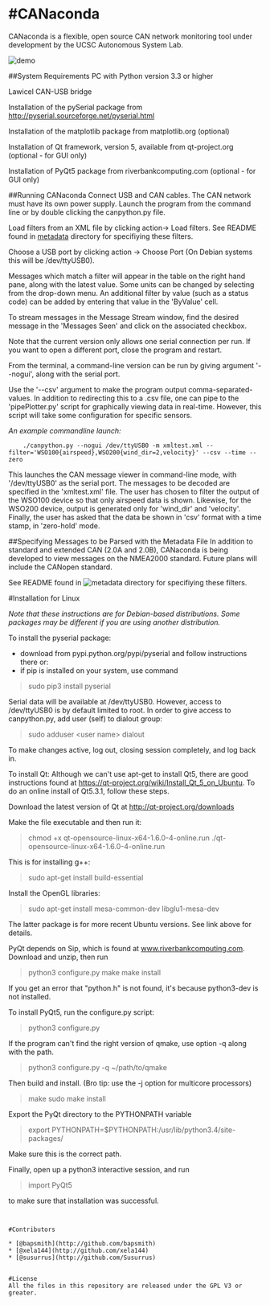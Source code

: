 #**CANaconda**
==========
CANaconda is a flexible, open source CAN network monitoring tool under development by the UCSC Autonomous System Lab.

![demo](http://i39.tinypic.com/2gxebg4.jpg)


##System Requirements
PC with Python version 3.3 or higher

Lawicel CAN-USB bridge 

Installation of the pySerial package from http://pyserial.sourceforge.net/pyserial.html

Installation of the matplotlib package from matplotlib.org (optional)

Installation of Qt framework, version 5, available from qt-project.org (optional - for GUI only)

Installation of PyQt5 package from riverbankcomputing.com (optional - for GUI only)


##Running CANaconda
Connect USB and CAN cables. The CAN network must have its own power supply. Launch the program from the command line or by double clicking the canpython.py file.

Load filters from an XML file by clicking action-> Load filters. See README found in [metadata](http://www.github.com/xela144/CANaconda/tree/master/metadata) directory for specifiying these filters.


Choose a USB port by clicking action -> Choose Port (On Debian systems this will be /dev/ttyUSB0).

Messages which match a filter will appear in the table on the right hand pane, along with the latest value. Some units can be changed by selecting from the drop-down menu. An additional filter by value (such as a status code) can be added by entering that value in the 'ByValue' cell.

To stream messages in the Message Stream window, find the desired message in the 'Messages Seen' and click on the associated checkbox.

Note that the current version only allows one serial connection per run. If you want to open a different port, close the program and restart.

From the terminal, a command-line version can be run by giving argument '--nogui', along with the serial port.

Use the '--csv' argument to make the program output comma-separated-values. In addition to redirecting this to a .csv file, one can pipe to the 'pipePlotter.py' script for graphically viewing data in real-time. However, this script will take some configuration for specific sensors.


*An example commandline launch:*
```
    ./canpython.py --nogui /dev/ttyUSB0 -m xmltest.xml --filter='WSO100{airspeed},WSO200{wind_dir=2,velocity}' --csv --time --zero
```

This launches the CAN message viewer in command-line mode, with '/dev/ttyUSB0' as the serial port. The messages to be decoded are specified in the 'xmltest.xml' file. The user has chosen to filter the output of the WSO100 device so that only airspeed data is shown. Likewise, for the WSO200 device, output is generated only for 'wind\_dir' and 'velocity'. Finally, the user has asked that the data be shown in 'csv' format with a time stamp, in 'zero-hold' mode.


##Specifying Messages to be Parsed with the Metadata File
In addition to standard and extended CAN (2.0A and 2.0B), CANaconda is being developed to view messages on the NMEA2000 standard. Future plans will include the CANopen standard. 

See README found in ![metadata](http://www.github.com/xela144/CANaconda/tree/master/metadata) directory for specifiying these filters.

#Installation for Linux

_Note that these instructions are for Debian-based distributions. Some packages may be different if you are using another distribution._

To install the pyserial package:
 * download from pypi.python.org/pypi/pyserial and follow instructions there or:
 * if pip is installed on your system, use command

> sudo pip3 install pyserial
     

Serial data will be available at /dev/ttyUSB0. However, access to /dev/ttyUSB0 is by default limited to root. In order to give access to canpython.py, add user (self) to dialout group:

> sudo adduser \<user name\> dialout

To make changes active, log out, closing session completely, and log back in.

To install Qt:
Although we can't use apt-get to install Qt5, there are good instructions found at https://qt-project.org/wiki/Install_Qt_5_on_Ubuntu. To do an online install of Qt5.3.1, follow these steps.

Download the latest version of Qt at http://qt-project.org/downloads

Make the file executable and then run it:

>chmod +x qt-opensource-linux-x64-1.6.0-4-online.run 
>./qt-opensource-linux-x64-1.6.0-4-online.run 

This is for installing g++:

>sudo apt-get install build-essential

Install the OpenGL libraries:

>sudo apt-get install mesa-common-dev libglu1-mesa-dev

The latter package is for more recent Ubuntu versions. See link above for details.

PyQt depends on Sip, which is found at www.riverbankcomputing.com. Download and unzip, then run

>python3 configure.py
>make
>make install

If you get an error that "python.h" is not found, it's because python3-dev is not installed.

To install PyQt5, run the configure.py script:

>python3 configure.py 

If the program can't find the right version of qmake, use option -q along with the path.

>python3 configure.py -q  ~/path/to/qmake
 
Then build and install. (Bro tip: use the -j option for multicore processors)

>make
>sudo make install

Export the PyQt directory to the PYTHONPATH variable
>export PYTHONPATH=$PYTHONPATH:/usr/lib/python3.4/site-packages/

Make sure this is the correct path.

Finally, open up a python3 interactive session, and run
>import PyQt5

to make sure that installation was successful.


```


#Contributors

* [@bapsmith](http://github.com/bapsmith)
* [@xela144](http://github.com/xela144)
* [@susurrus](http://github.com/Susurrus)


#License
All the files in this repository are released under the GPL V3 or greater.
